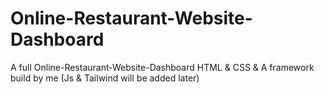 # Online-Restaurant-Website-Dashboard
A full Online-Restaurant-Website-Dashboard HTML & CSS & A framework build by me (Js & Tailwind will be added later) <br>
#
